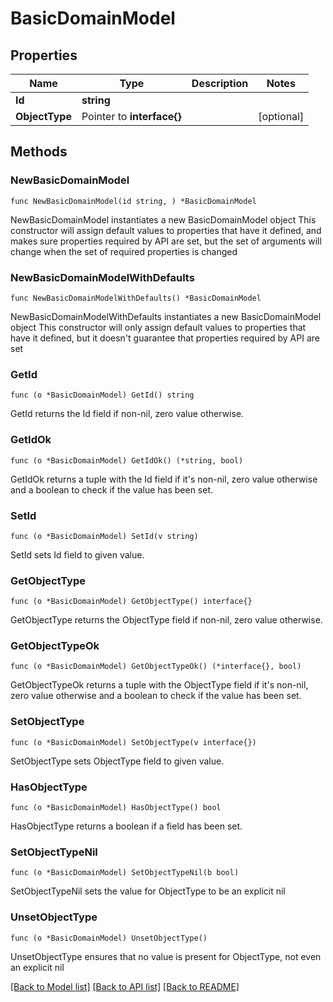# BasicDomainModel

## Properties

Name | Type | Description | Notes
------------ | ------------- | ------------- | -------------
**Id** | **string** |  | 
**ObjectType** | Pointer to **interface{}** |  | [optional] 

## Methods

### NewBasicDomainModel

`func NewBasicDomainModel(id string, ) *BasicDomainModel`

NewBasicDomainModel instantiates a new BasicDomainModel object
This constructor will assign default values to properties that have it defined,
and makes sure properties required by API are set, but the set of arguments
will change when the set of required properties is changed

### NewBasicDomainModelWithDefaults

`func NewBasicDomainModelWithDefaults() *BasicDomainModel`

NewBasicDomainModelWithDefaults instantiates a new BasicDomainModel object
This constructor will only assign default values to properties that have it defined,
but it doesn't guarantee that properties required by API are set

### GetId

`func (o *BasicDomainModel) GetId() string`

GetId returns the Id field if non-nil, zero value otherwise.

### GetIdOk

`func (o *BasicDomainModel) GetIdOk() (*string, bool)`

GetIdOk returns a tuple with the Id field if it's non-nil, zero value otherwise
and a boolean to check if the value has been set.

### SetId

`func (o *BasicDomainModel) SetId(v string)`

SetId sets Id field to given value.


### GetObjectType

`func (o *BasicDomainModel) GetObjectType() interface{}`

GetObjectType returns the ObjectType field if non-nil, zero value otherwise.

### GetObjectTypeOk

`func (o *BasicDomainModel) GetObjectTypeOk() (*interface{}, bool)`

GetObjectTypeOk returns a tuple with the ObjectType field if it's non-nil, zero value otherwise
and a boolean to check if the value has been set.

### SetObjectType

`func (o *BasicDomainModel) SetObjectType(v interface{})`

SetObjectType sets ObjectType field to given value.

### HasObjectType

`func (o *BasicDomainModel) HasObjectType() bool`

HasObjectType returns a boolean if a field has been set.

### SetObjectTypeNil

`func (o *BasicDomainModel) SetObjectTypeNil(b bool)`

 SetObjectTypeNil sets the value for ObjectType to be an explicit nil

### UnsetObjectType
`func (o *BasicDomainModel) UnsetObjectType()`

UnsetObjectType ensures that no value is present for ObjectType, not even an explicit nil

[[Back to Model list]](../README.md#documentation-for-models) [[Back to API list]](../README.md#documentation-for-api-endpoints) [[Back to README]](../README.md)


